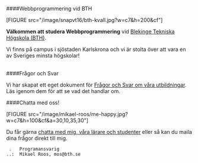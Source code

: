 ####Webbprogrammering vid BTH

[FIGURE src="/image/snapvt16/bth-kvall.jpg?w=c7&h=200&cf"]


**Välkommen att studera Webbprogrammering** vid [Blekinge Tekniska Högskola (BTH)](http://bth.se).

Vi finns på campus i sjöstaden Karlskrona och vi är stolta över att vara en av Sveriges minsta högskolar!<br><br>



####Frågor och Svar

Vi har skapat ett eget dokument för [Frågor och Svar om våra utbildningar](utbildning/faq). Läs igenom dem för att se vad det handlar om.



####Chatta med oss!

[FIGURE src="/image/mikael-roos/me-happy.jpg?w=c7&h=100&cf&a=30,10,35,30"]

Du får gärna [chatta med mig, våra lärare och studenter](chatt) eller så kan du maila dina frågor direkt till mig.

```text
 .   Programansvarig
..:  Mikael Roos, mos@bth.se
```

<br>
